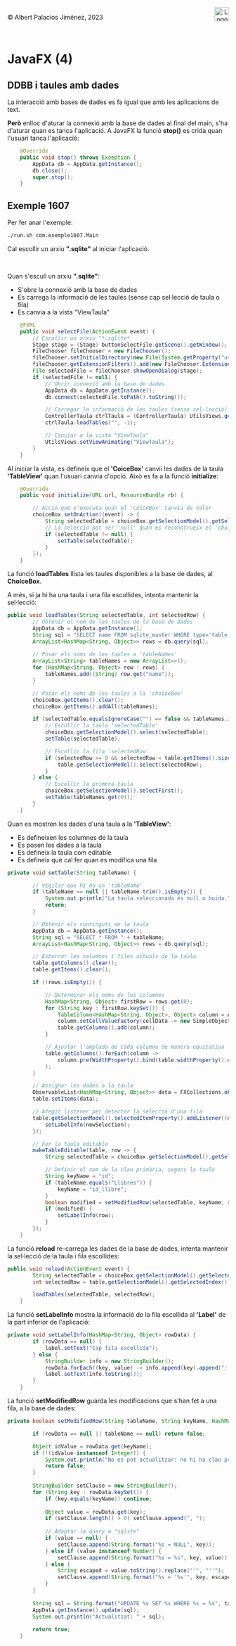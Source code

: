 <div style="display: flex; width: 100%;">
    <div style="flex: 1; padding: 0px;">
        <p>© Albert Palacios Jiménez, 2023</p>
    </div>
    <div style="flex: 1; padding: 0px; text-align: right;">
        <img src="./assets/ieti.png" height="32" alt="Logo de IETI" style="max-height: 32px;">
    </div>
</div>
<br/>

# JavaFX (4)

## DDBB i taules amb dades

La interacció amb bases de dades es fa igual que amb les aplicacions de text.

**Però** enlloc d'aturar la connexió amb la base de dades al final del main, s'ha d'aturar quan es tanca l'aplicació. A JavaFX la funció **stop()** es crida quan l'usuari tanca l'aplicació:

```java
    @Override
    public void stop() throws Exception {
        AppData db = AppData.getInstance();
        db.close();
        super.stop();
    }
```

## Exemple 1607

Per fer anar l'exemple:

```bash
./run.sh com.exemple1607.Main
```

Cal escollir un arxiu **".sqlite"** al iniciar l'aplicació. 

<center><img src="./assets/exemple1607.png" style="max-width: 90%; max-height: 500px;" alt="">
<br/></center>
<br/>

Quan s'escull un arxiu **".sqlite"**:

- S'obre la connexió amb la base de dades
- Es carrega la informació de les taules (sense cap sel·lecció de taula o fila)
- Es canvia a la vista "ViewTaula"

```java
    @FXML
    public void selectFile(ActionEvent event) {
        // Escollir un arxiu "*.sqlite*
        Stage stage = (Stage) buttonSelectFile.getScene().getWindow();
        FileChooser fileChooser = new FileChooser();
        fileChooser.setInitialDirectory(new File(System.getProperty("user.dir")));
        fileChooser.getExtensionFilters().add(new FileChooser.ExtensionFilter("Arxius .sqlite", "*.sqlite"));
        File selectedFile = fileChooser.showOpenDialog(stage);
        if (selectedFile != null) {
            // Obrir connexió amb la base de dades
            AppData db = AppData.getInstance();
            db.connect(selectedFile.toPath().toString());

            // Carregar la informació de les taules (sense sel·lecció)
            ControllerTaula ctrlTaula = (ControllerTaula) UtilsViews.getController("ViewTaula");
            ctrlTaula.loadTables("", -1);

            // Canviar a la vista "ViewTaula"
            UtilsViews.setViewAnimating("ViewTaula");
        }
    }
```

Al iniciar la vista, es defineix que el **'CoiceBox'** canvii les dades de la taula **'TableView'** quan l'usuari canvia d'opció. Això es fa a la funció **initialize**:

```java
    @Override
    public void initialize(URL url, ResourceBundle rb) {

        // Acció que s'executa quan el 'coiceBox' canvia de valor
        choiceBox.setOnAction((event) -> {
            String selectedTable = choiceBox.getSelectionModel().getSelectedItem();
            // La selecció pot ser 'null' quan es reconstrueix el 'choiceBox'
            if (selectedTable != null) {
                setTable(selectedTable);
            }
        });
    }
```

La funció **loadTables** llista les taules disponibles a la base de dades, al **ChoiceBox**.

A més, si ja hi ha una taula i una fila escollides, intenta mantenir la sel·lecció:

```java
public void loadTables(String selectedTable, int selectedRow) {
        // Obtenir el nom de les taules de la base de dades
        AppData db = AppData.getInstance();
        String sql = "SELECT name FROM sqlite_master WHERE type='table' AND name <> 'sqlite_sequence'";
        ArrayList<HashMap<String, Object>> rows = db.query(sql);
        
        // Posar els noms de les taules a 'tableNames'
        ArrayList<String> tableNames = new ArrayList<>();
        for (HashMap<String, Object> row : rows) {
            tableNames.add((String) row.get("name"));
        }

        // Posar els noms de les taules a la 'choiceBox'
        choiceBox.getItems().clear();
        choiceBox.getItems().addAll(tableNames);

        if (selectedTable.equalsIgnoreCase("") == false && tableNames.indexOf(selectedTable) != -1) {
            // Escollir la taula 'selectedTable'
            choiceBox.getSelectionModel().select(selectedTable);
            setTable(selectedTable);

            // Escollir la fila 'selectedRow'
            if (selectedRow >= 0 && selectedRow < table.getItems().size()) {
                table.getSelectionModel().select(selectedRow);
            }
        } else {
            // Escollir la primera taula
            choiceBox.getSelectionModel().selectFirst();
            setTable(tableNames.get(0));
        }
    }
```

Quan es mostren les dades d'una taula a la **'TableView'**:

- Es defineixen les columnes de la taula
- Es posen les dades a la taula
- Es defineix la taula com editable
- Es defineix què cal fer quan es modifica una fila

```java
private void setTable(String tableName) {

        // Vigilar que hi ha un 'tableName'
        if (tableName == null || tableName.trim().isEmpty()) {
            System.out.println("La taula seleccionada és null o buida.");
            return;
        }

        // Obtenir els continguts de la taula
        AppData db = AppData.getInstance();
        String sql = "SELECT * FROM " + tableName;
        ArrayList<HashMap<String, Object>> rows = db.query(sql);

        // Esborrar les columnes i files actuals de la taula
        table.getColumns().clear();
        table.getItems().clear();

        if (!rows.isEmpty()) {

            // Determinar els noms de les columnes
            HashMap<String, Object> firstRow = rows.get(0);
            for (String key : firstRow.keySet()) {
                TableColumn<HashMap<String, Object>, Object> column = new TableColumn<>(key);
                column.setCellValueFactory(cellData -> new SimpleObjectProperty<>(cellData.getValue().get(key)));
                table.getColumns().add(column);
            }

            // Ajustar l'amplada de cada columna de manera equitativa
            table.getColumns().forEach(column ->
                column.prefWidthProperty().bind(table.widthProperty().divide(table.getColumns().size()))
            );
        }

        // Assignar les dades a la taula
        ObservableList<HashMap<String, Object>> data = FXCollections.observableArrayList(rows);
        table.setItems(data);

        // Afegir listener per detectar la selecció d'una fila
        table.getSelectionModel().selectedItemProperty().addListener((obs, oldSelection, newSelection) -> {
            setLabelInfo(newSelection);
        });

        // Fer la taula editable
        makeTableEditable(table, row -> {
            String selectedTable = choiceBox.getSelectionModel().getSelectedItem();

            // Definir el nom de la clau primària, segons la taula
            String keyName = "id";
            if (tableName.equals("Llibres")) {
                keyName = "id_llibre";
            }
            boolean modified = setModifiedRow(selectedTable, keyName, row);
            if (modified) {
                setLabelInfo(row);
            }
        });
    }
```

La funció **reload** re-carrega les dades de la base de dades, intenta mantenir la sel·lecció de la taula i fila escollides:

```java
public void reload(ActionEvent event) {
        String selectedTable = choiceBox.getSelectionModel().getSelectedItem();
        int selectedRow = table.getSelectionModel().getSelectedIndex();

        loadTables(selectedTable, selectedRow);
    }
```

La funció **setLabelInfo** mostra la informació de la fila escollida al **'Label'** de la part inferior de l'aplicació:

```java
private void setLabelInfo(HashMap<String, Object> rowData) {
        if (rowData == null) {
            label.setText("Cap fila escollida");
        } else {
            StringBuilder info = new StringBuilder();
            rowData.forEach((key, value) -> info.append(key).append(": ").append(value).append("  "));
            label.setText(info.toString());
        }
    }
```

La funció **setModifiedRow** guarda les modificacions que s'han fet a una fila, a la base de dades:

```java
private boolean setModifiedRow(String tableName, String keyName, HashMap<String, Object> rowData) {

        if (rowData == null || tableName == null) return false;

        Object idValue = rowData.get(keyName);
        if (!(idValue instanceof Integer)) {
            System.out.println("No es pot actualitzar: no hi ha clau primària '" + keyName + "'");
            return false;
        }
    
        StringBuilder setClause = new StringBuilder();
        for (String key : rowData.keySet()) {
            if (key.equals(keyName)) continue;
    
            Object value = rowData.get(key);
            if (setClause.length() > 0) setClause.append(", ");
    
            // Adaptar la query a "sqlite"
            if (value == null) {
                setClause.append(String.format("%s = NULL", key));
            } else if (value instanceof Number) {
                setClause.append(String.format("%s = %s", key, value));
            } else {
                String escaped = value.toString().replace("'", "''");
                setClause.append(String.format("%s = '%s'", key, escaped));
            }
        }
    
        String sql = String.format("UPDATE %s SET %s WHERE %s = %s", tableName, setClause, keyName, idValue);
        AppData.getInstance().update(sql);
        System.out.println("Actualitzat: " + sql);
    
        return true;
    }
```

